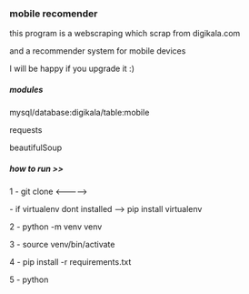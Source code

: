 <h3>mobile recomender</h3>
<p>this program  is a webscraping which scrap from digikala.com</p>
<p>and a recommender system for mobile devices</p>
<p>I will be happy if you upgrade it :)</p>

<h5>modules</h5>
<p>mysql/database:digikala/table:mobile</p>
<p>requests</p>
<p>beautifulSoup</p>

<h5>how to run >></h5>
<p>1 - git clone <-----></p>
<p>- if virtualenv dont installed -->  pip install virtualenv</p>
<p>2 - python -m venv venv</p>
<p>3 - source venv/bin/activate</p>
<p>4 - pip install -r requirements.txt</p>
<p>5 - python <script-name.py></p>

